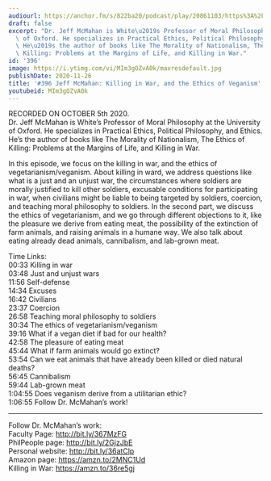```yaml
---
audiourl: https://anchor.fm/s/822ba20/podcast/play/20861103/https%3A%2F%2Fd3ctxlq1ktw2nl.cloudfront.net%2Fstaging%2F2020-9-9%2Fec1fe932-501b-72db-5e83-b740a16cac00.m4a
draft: false
excerpt: "Dr. Jeff McMahan is White\u2019s Professor of Moral Philosophy at the University\
  \ of Oxford. He specializes in Practical Ethics, Political Philosophy, and Ethics.\
  \ He\u2019s the author of books like The Morality of Nationalism, The Ethics of\
  \ Killing: Problems at the Margins of Life, and Killing in War."
id: '396'
image: https://i.ytimg.com/vi/MIm3gOZvA0k/maxresdefault.jpg
publishDate: 2020-11-26
title: '#396 Jeff McMahan: Killing in War, and the Ethics of Veganism'
youtubeid: MIm3gOZvA0k
---
```

<div class="timelinks">

RECORDED ON OCTOBER 5th 2020.  
Dr. Jeff McMahan is White’s Professor of Moral Philosophy at the University of Oxford. He specializes in Practical Ethics, Political Philosophy, and Ethics. He’s the author of books like The Morality of Nationalism, The Ethics of Killing: Problems at the Margins of Life, and Killing in War.

In this episode, we focus on the killing in war, and the ethics of vegetarianism/veganism. About killing in ward, we address questions like what is a just and an unjust war, the circumstances where soldiers are morally justified to kill other soldiers, excusable conditions for participating in war, when civilians might be liable to being targeted by soldiers, coercion, and teaching moral philosophy to soldiers. In the second part, we discuss the ethics of vegetarianism, and we go through different objections to it, like the pleasure we derive from eating meat, the possibility of the extinction of farm animals, and raising animals in a humane way. We also talk about eating already dead animals, cannibalism, and lab-grown meat.

Time Links:  
<time>00:33</time> Killing in war  
<time>03:48</time> Just and unjust wars  
<time>11:56</time> Self-defense  
<time>14:34</time> Excuses  
<time>16:42</time> Civilians   
<time>23:37</time> Coercion  
<time>26:58</time> Teaching moral philosophy to soldiers  
<time>30:34</time> The ethics of vegetarianism/veganism  
<time>39:16</time> What if a vegan diet if bad for our health?  
<time>42:58</time> The pleasure of eating meat  
<time>45:44</time> What if farm animals would go extinct?  
<time>53:54</time> Can we eat animals that have already been killed or died natural deaths?  
<time>56:45</time> Cannibalism  
<time>59:44</time> Lab-grown meat  
<time>1:04:55</time> Does veganism derive from a utilitarian ethic?  
<time>1:06:55</time> Follow Dr. McMahan’s work!

---

Follow Dr. McMahan’s work:  
Faculty Page: http://bit.ly/367MzFG  
PhilPeople page: http://bit.ly/2GjzJbE  
Personal website: http://bit.ly/36atClp  
Amazon page: https://amzn.to/2MNC1Ud  
Killing in War: https://amzn.to/36re5gj
</div>

